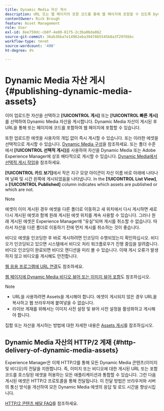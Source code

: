 ```yaml
---
title: Dynamic Media 자산 게시
description: URL 또는 웹 페이지의 포함 코드를 통해 웹 페이지에 포함할 수 있도록 Dynamic Media 비디오 및 이미지 자산을 게시하는 방법에 대해 알아봅니다.
contentOwner: Rick Brough
feature: Asset Management
role: User
exl-id: 8ee759dc-cb8f-4e80-8175-2c3ba06da862
source-git-commit: 36ab36ba7e14962eba3947865545b8a3f29f6bbc
workflow-type: tm+mt
source-wordcount: '490'
ht-degree: 4%

---
```


# Dynamic Media 자산 게시 {#publishing-dynamic-media-assets}

이미 업로드한 자산을 선택하고 **[!UICONTROL 게시]** 또는 **[!UICONTROL 빠른 게시]**&#x200B;를 선택하여 Dynamic Media 자산을 게시합니다. Dynamic Media 자산이 게시된 후 URL을 통해 또는 페이지에 코드를 포함하여 웹 페이지에 포함할 수 있습니다.

또한 업로드한 에셋을 사용자의 개입 없이 즉시 게시할 수 있습니다. 또는 이러한 에셋을 선택적으로 게시할 수 있습니다. [Dynamic Media 구성](config-dm.md)을 참조하세요. 또는 폴더 수준에서 **[!UICONTROL 선택적 게시]**&#x200B;를 사용하여 자산을 Dynamic Media 또는 Adobe Experience Manager에 상호 배타적으로 게시할 수 있습니다. [Dynamic Media에서 선택적 게시 작업](/help/assets/dynamic-media/selective-publishing.md)을 참조하세요.

**[!UICONTROL 카드 보기]**&#x200B;에서 작은 지구 모양 아이콘이 자산 이름 바로 아래에 나타나며 날짜 및 시간 왼쪽에 게시되었음을 나타냅니다. In the **[!UICONTROL List View]**, a **[!UICONTROL Published]** column indicates which assets are published or which are not.

>[!NOTE]
>
>에셋이 이미 게시된 경우 에셋을 다른 폴더로 이동하고 새 위치에서 다시 게시하면 새로 다시 게시된 에셋과 함께 원래 게시된 에셋 위치를 계속 사용할 수 있습니다. 그러나 원래 게시된 에셋은 Experience Manager에 &quot;유실&quot;되며 게시를 취소할 수 없습니다. 따라서 자산을 다른 폴더로 이동하기 전에 먼저 게시를 취소하는 것이 좋습니다.

비디오 에셋을 인코딩한 후 바로 게시하려면 인코딩이 수행되었는지 확인하십시오. 비디오가 인코딩되고 있으면 시스템에서 비디오 처리 워크플로우가 진행 중임을 알려줍니다. 비디오 인코딩이 완료되면 비디오 렌디션을 미리 볼 수 있습니다. 이때 게시 오류가 발생하지 않고 비디오를 게시해도 안전합니다.

[웹 응용 프로그램에 URL 연결](linking-urls-to-yourwebapplication.md)도 참조하세요.

[웹 페이지에 Dynamic Media 비디오 뷰어 또는 이미지 뷰어 포함](embed-code.md)도 참조하십시오.

>[!NOTE]
>
>* URL을 사용하려면 Assets을 게시해야 합니다. 에셋이 게시되지 않은 경우 URL을 복사하고 웹 브라우저에 붙여넣을 수 없습니다.
>* 라이브 게재를 위해서는 이미지 사전 설정 및 뷰어 사전 설정을 활성화하고 게시해야 합니다.
>

집합 또는 자산을 게시하는 방법에 대한 자세한 내용은 [Assets 게시](/help/assets/manage-digital-assets.md)를 참조하십시오.

## Dynamic Media 자산의 HTTP/2 게재 {#http-delivery-of-dynamic-media-assets}

Experience Manager은 이제 HTTP/2를 통해 모든 Dynamic Media 콘텐츠(이미지 및 비디오)의 전달을 지원합니다. 즉, 이미지 또는 비디오에 대한 게시된 URL 또는 포함 코드를 호스팅된 에셋을 허용하는 모든 애플리케이션과 통합할 수 있습니다. 그런 다음 게시된 에셋은 HTTP/2 프로토콜을 통해 전달됩니다. 이 전달 방법은 브라우저와 서버의 통신 방식을 개선하여 모든 Dynamic Media 에셋의 응답 및 로드 시간을 향상시킵니다.

[HTTP/2 콘텐츠 배달 FAQ](/help/assets/dynamic-media/http2faq.md)를 참조하세요.

<!--this md file used to reside under sites-administering-->
